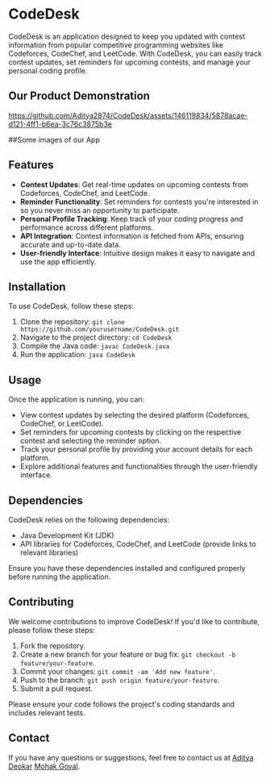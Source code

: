 # CodeDesk

CodeDesk is an application designed to keep you updated with contest information from popular competitive programming websites like Codeforces, CodeChef, and LeetCode. With CodeDesk, you can easily track contest updates, set reminders for upcoming contests, and manage your personal coding profile.

## Our Product Demonstration
https://github.com/Aditya2874/CodeDesk/assets/146119834/5878acae-d121-4ff1-b6ea-3c76c3875b3e

##Some images of our App

## Features

- **Contest Updates**: Get real-time updates on upcoming contests from Codeforces, CodeChef, and LeetCode.
- **Reminder Functionality**: Set reminders for contests you're interested in so you never miss an opportunity to participate.
- **Personal Profile Tracking**: Keep track of your coding progress and performance across different platforms.
- **API Integration**: Contest information is fetched from APIs, ensuring accurate and up-to-date data.
- **User-friendly Interface**: Intuitive design makes it easy to navigate and use the app efficiently.

## Installation

To use CodeDesk, follow these steps:

1. Clone the repository: `git clone https://github.com/yourusername/CodeDesk.git`
2. Navigate to the project directory: `cd CodeDesk`
3. Compile the Java code: `javac CodeDesk.java`
4. Run the application: `java CodeDesk`

## Usage

Once the application is running, you can:

- View contest updates by selecting the desired platform (Codeforces, CodeChef, or LeetCode).
- Set reminders for upcoming contests by clicking on the respective contest and selecting the reminder option.
- Track your personal profile by providing your account details for each platform.
- Explore additional features and functionalities through the user-friendly interface.

## Dependencies

CodeDesk relies on the following dependencies:

- Java Development Kit (JDK)
- API libraries for Codeforces, CodeChef, and LeetCode (provide links to relevant libraries)

Ensure you have these dependencies installed and configured properly before running the application.

## Contributing

We welcome contributions to improve CodeDesk! If you'd like to contribute, please follow these steps:

1. Fork the repository.
2. Create a new branch for your feature or bug fix: `git checkout -b feature/your-feature`.
3. Commit your changes: `git commit -am 'Add new feature'`.
4. Push to the branch: `git push origin feature/your-feature`.
5. Submit a pull request.

Please ensure your code follows the project's coding standards and includes relevant tests.

## Contact

If you have any questions or suggestions, feel free to contact us at [Aditya Deokar](adityadeokar123@gmail.com) [Mohak Goyal](manmps17@gmail.com).
